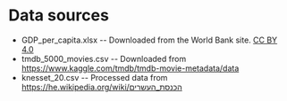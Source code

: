 # Data sources

* GDP_per_capita.xlsx -- Downloaded from the World Bank site. [CC BY 4.0](https://data.worldbank.org/summary-terms-of-use)
* tmdb_5000_movies.csv -- Downloaded from https://www.kaggle.com/tmdb/tmdb-movie-metadata/data
* knesset_20.csv -- Processed data from https://he.wikipedia.org/wiki/הכנסת_העשרים

